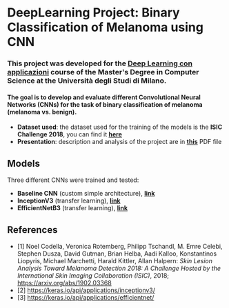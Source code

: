 # DeepLearning Project: Binary Classification of Melanoma using CNN
### This project was developed for the [Deep Learning con applicazioni](https://www.unimi.it/it/corsi/insegnamenti-dei-corsi-di-laurea/2025/deep-learning-con-applicazioni) course of the Master's Degree in Computer Science at the Università degli Studi di Milano.
#### The goal is to develop and evaluate different Convolutional Neural Networks (CNNs) for the task of **binary classification of melanoma (melanoma vs. benign)**.
- **Dataset used**:
the dataset used for the training of the models is the **ISIC Challenge 2018**, you can find it [**here**](https://challenge.isic-archive.com/data/#2018)
- **Presentation**: description and analysis of the project are in [**this**](https://github.com/moroa01/Projects/blob/main/DeepLearning/Presentation.pdf) PDF file

## Models
Three different CNNs were trained and tested:
- **Baseline CNN** (custom simple architecture), [**link**](https://huggingface.co/moro01525/MelanomaClassificationFromScratch)
- **InceptionV3** (transfer learning), [**link**](https://huggingface.co/moro01525/MelanomaClassificationInception/tree/main)
- **EfficientNetB3** (transfer learning), [**link**](https://huggingface.co/moro01525/MelanomaClassificationEfficientNet/tree/main)

## References
- [1] Noel Codella, Veronica Rotemberg, Philipp Tschandl, M. Emre Celebi, Stephen Dusza, David Gutman, Brian Helba, Aadi Kalloo, Konstantinos Liopyris, Michael Marchetti, Harald Kittler, Allan Halpern: *Skin Lesion Analysis Toward Melanoma Detection 2018: A Challenge Hosted by the International Skin Imaging Collaboration (ISIC)*, 2018; https://arxiv.org/abs/1902.03368  
- [2] https://keras.io/api/applications/inceptionv3/
- [3] https://keras.io/api/applications/efficientnet/
